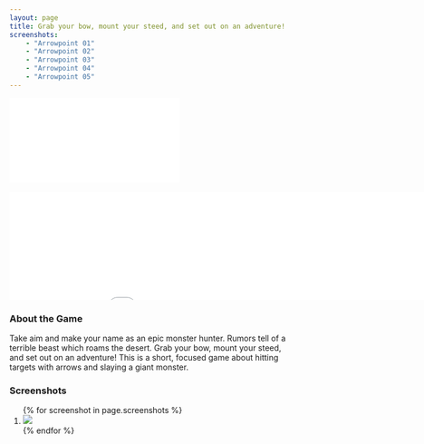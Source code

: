 ```yaml
---
layout: page
title: Grab your bow, mount your steed, and set out on an adventure!
screenshots:
    - "Arrowpoint 01"
    - "Arrowpoint 02"
    - "Arrowpoint 03"
    - "Arrowpoint 04"
    - "Arrowpoint 05"
---
```


<div class="windows-surface">
    <div class="video">
        <iframe src="//www.youtube.com/embed/{{ site.theme_settings.youtube_id }}" frameborder="0" allowfullscreen></iframe>
    </div>
</div>
<br />

<div id="steam_widget">
    <iframe src="//store.steampowered.com/widget/{{ site.theme_settings.steam_id }}" frameborder="0" width="900" height="190"></iframe>
</div>

### About the Game
Take aim and make your name as an epic monster hunter. Rumors tell of a terrible beast which roams the desert. Grab your bow, mount your steed, and set out on an adventure! This is a short, focused game about hitting targets with arrows and slaying a giant monster.

### Screenshots
<ol class="screenshots">
{% for screenshot in page.screenshots %}
    <li><a href="screenshots/{{ screenshot }}.jpg"><img src="screenshots/{{ screenshot }} Thumbnail.jpg" /></a></li>
{% endfor %}
</ol>